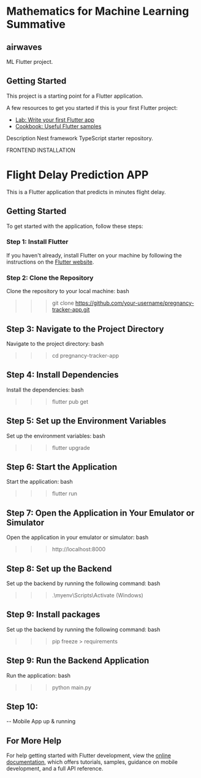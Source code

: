 # Mathematics for Machine Learning Summative

## airwaves

ML Flutter project.

## Getting Started

This project is a starting point for a Flutter application.

A few resources to get you started if this is your first Flutter project:

- [Lab: Write your first Flutter app](https://docs.flutter.dev/get-started/codelab)
- [Cookbook: Useful Flutter samples](https://docs.flutter.dev/cookbook)



Description
Nest framework TypeScript starter repository.


FRONTEND INSTALLATION


# Flight Delay Prediction APP

This is a Flutter application that predicts in minutes flight delay.

## Getting Started

To get started with the application, follow these steps:

### Step 1: Install Flutter

If you haven't already, install Flutter on your machine by following the instructions on the [Flutter website](https://flutter.dev/docs/get-started/install).

### Step 2: Clone the Repository

Clone the repository to your local machine: bash

>>> git clone https://github.com/your-username/pregnancy-tracker-app.git

## Step 3: Navigate to the Project Directory
Navigate to the project directory: bash

>>> cd pregnancy-tracker-app

## Step 4: Install Dependencies
Install the dependencies: bash

>>> flutter pub get

## Step 5: Set up the Environment Variables
Set up the environment variables: bash

>>> flutter upgrade

## Step 6: Start the Application
Start the application: bash

>>> flutter run

## Step 7: Open the Application in Your Emulator or Simulator
Open the application in your emulator or simulator: bash

>>> http://localhost:8000

## Step 8: Set up the Backend
Set up the backend by running the following command: bash

>>> .\myenv\Scripts\Activate (Windows)

## Step 9: Install packages
Set up the backend by running the following command: bash

>>> pip freeze > requirements

## Step 9: Run the Backend Application
Run the application: bash

>>> python main.py

## Step 10:

-- Mobile App up & running


## For More Help
For help getting started with Flutter development, view the
[online documentation](https://docs.flutter.dev/), which offers tutorials,
samples, guidance on mobile development, and a full API reference.
